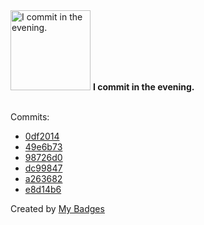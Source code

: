 <img src="https://my-badges.github.io/my-badges/evening-commits.png" alt="I commit in the evening." title="I commit in the evening." width="128">
<strong>I commit in the evening.</strong>
<br><br>

Commits:

- <a href="https://github.com/n3rada/MSSQLand/commit/0df2014fc53a1a64ca4c618df1fc58948414bf33">0df2014</a>
- <a href="https://github.com/n3rada/MSSQLand/commit/49e6b73e133fee7c9f8d793218e83bbe890f3c5f">49e6b73</a>
- <a href="https://github.com/n3rada/MSSQLand/commit/98726d01a9bbd73d4c07bb36ad12ea9f47437157">98726d0</a>
- <a href="https://github.com/n3rada/MSSQLand/commit/dc99847086015041c67f9561bcaa6fdc4320740f">dc99847</a>
- <a href="https://github.com/n3rada/MSSQLand/commit/a263682e9b5d6d67ffdad1589ab67ac8ca21a829">a263682</a>
- <a href="https://github.com/n3rada/MSSQLand/commit/e8d14b630af96b8c981dc07f86b4de93d4184db1">e8d14b6</a>


Created by <a href="https://github.com/my-badges/my-badges">My Badges</a>